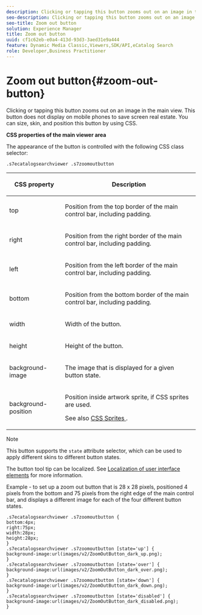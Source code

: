 ```yaml
---
description: Clicking or tapping this button zooms out on an image in the main view. This button does not display on mobile phones to save screen real estate. You can size, skin, and position this button by using CSS.
seo-description: Clicking or tapping this button zooms out on an image in the main view. This button does not display on mobile phones to save screen real estate. You can size, skin, and position this button by using CSS.
seo-title: Zoom out button
solution: Experience Manager
title: Zoom out button
uuid: cf1c62eb-e0a4-413d-93d3-3aed31e9a444
feature: Dynamic Media Classic,Viewers,SDK/API,eCatalog Search
role: Developer,Business Practitioner
---
```


# Zoom out button{#zoom-out-button}

Clicking or tapping this button zooms out on an image in the main view. This button does not display on mobile phones to save screen real estate. You can size, skin, and position this button by using CSS.

<!--<a id="section_061E550C1C1D4DB2BD663A898895B38C"></a>-->

**CSS properties of the main viewer area**

The appearance of the button is controlled with the following CSS class selector:

`.s7ecatalogsearchviewer .s7zoomoutbutton`

<table id="table_94EE3F5BBE4547C0B4943471CEE7EDE4"> 
 <thead> 
  <tr> 
   <th colname="col1" class="entry"> <p> CSS property </p> </th> 
   <th colname="col2" class="entry"> <p>Description </p> </th> 
  </tr> 
 </thead>
 <tbody> 
  <tr> 
   <td colname="col1"> <p> <span class="codeph"> top </span> </p> </td> 
   <td colname="col2"> <p>Position from the top border of the main control bar, including padding. </p> </td> 
  </tr> 
  <tr> 
   <td colname="col1"> <p> <span class="codeph"> right </span> </p> </td> 
   <td colname="col2"> <p>Position from the right border of the main control bar, including padding. </p> </td> 
  </tr> 
  <tr> 
   <td colname="col1"> <p> <span class="codeph"> left </span> </p> </td> 
   <td colname="col2"> <p>Position from the left border of the main control bar, including padding. </p> </td> 
  </tr> 
  <tr> 
   <td colname="col1"> <p> <span class="codeph"> bottom </span> </p> </td> 
   <td colname="col2"> <p>Position from the bottom border of the main control bar, including padding. </p> </td> 
  </tr> 
  <tr> 
   <td colname="col1"> <p> <span class="codeph"> width </span> </p> </td> 
   <td colname="col2"> <p>Width of the button. </p> </td> 
  </tr> 
  <tr> 
   <td colname="col1"> <p> <span class="codeph"> height </span> </p> </td> 
   <td colname="col2"> <p>Height of the button. </p> </td> 
  </tr> 
  <tr> 
   <td colname="col1"> <p> <span class="codeph"> background-image </span> </p> </td> 
   <td colname="col2"> <p>The image that is displayed for a given button state. </p> </td> 
  </tr> 
  <tr> 
   <td colname="col1"> <p> <span class="codeph"> background-position </span> </p> </td> 
   <td colname="col2"> <p> Position inside artwork sprite, if CSS sprites are used. </p> <p>See also <a href="../../../c-html5-s7-aem-asset-viewers/c-html5-ecatsearch-viewer-about/c-html5-ecatsearch-viewer-customizingviewer/c-html5-ecatsearch-viewer-customizingviewer.md#section-9d570f95eb2443aca74c1b02f6e89aff" format="dita" scope="local"> CSS Sprites </a>. </p> </td> 
  </tr> 
 </tbody> 
</table>

>[!NOTE]
>
>This button supports the `state` attribute selector, which can be used to apply different skins to different button states.

The button tool tip can be localized. See [Localization of user interface elements](../../../c-html5-s7-aem-asset-viewers/c-html5-ecatsearch-viewer-about/c-html5-ecatsearch-viewer-localization.md#concept-cbfc39344c494eb7b9f6a272cff0cc74) for more information.

Example - to set up a zoom out button that is 28 x 28 pixels, positioned 4 pixels from the bottom and 75 pixels from the right edge of the main control bar, and displays a different image for each of the four different button states.

```
.s7ecatalogsearchviewer .s7zoomoutbutton { 
bottom:4px; 
right:75px; 
width:28px; 
height:28px; 
} 
.s7ecatalogsearchviewer .s7zoomoutbutton [state='up'] { 
background-image:url(images/v2/ZoomOutButton_dark_up.png); 
} 
.s7ecatalogsearchviewer .s7zoomoutbutton [state='over'] {  
background-image:url(images/v2/ZoomOutButton_dark_over.png); 
} 
.s7ecatalogsearchviewer .s7zoomoutbutton [state='down'] {  
background-image:url(images/v2/ZoomOutButton_dark_down.png); 
} 
.s7ecatalogsearchviewer .s7zoomoutbutton [state='disabled'] { 
background-image:url(images/v2/ZoomOutButton_dark_disabled.png); 
}
```

